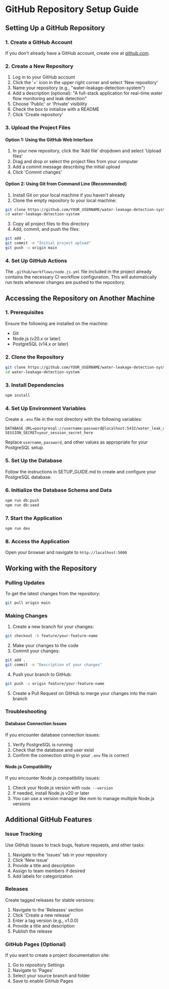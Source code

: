 # GitHub Repository Setup Guide

## Setting Up a GitHub Repository

### 1. Create a GitHub Account

If you don't already have a GitHub account, create one at [github.com](https://github.com/signup).

### 2. Create a New Repository

1. Log in to your GitHub account
2. Click the '+' icon in the upper right corner and select 'New repository'
3. Name your repository (e.g., "water-leakage-detection-system")
4. Add a description (optional): "A full-stack application for real-time water flow monitoring and leak detection"
5. Choose 'Public' or 'Private' visibility
6. Check the box to initialize with a README
7. Click 'Create repository'

### 3. Upload the Project Files

#### Option 1: Using the GitHub Web Interface

1. In your new repository, click the 'Add file' dropdown and select 'Upload files'
2. Drag and drop or select the project files from your computer
3. Add a commit message describing the initial upload
4. Click 'Commit changes'

#### Option 2: Using Git from Command Line (Recommended)

1. Install Git on your local machine if you haven't already
2. Clone the empty repository to your local machine:

```bash
git clone https://github.com/YOUR_USERNAME/water-leakage-detection-system.git
cd water-leakage-detection-system
```

3. Copy all project files to this directory
4. Add, commit, and push the files:

```bash
git add .
git commit -m "Initial project upload"
git push -u origin main
```

### 4. Set Up GitHub Actions

The `.github/workflows/node.js.yml` file included in the project already contains the necessary CI workflow configuration. This will automatically run tests whenever changes are pushed to the repository.

## Accessing the Repository on Another Machine

### 1. Prerequisites

Ensure the following are installed on the machine:

- Git
- Node.js (v20.x or later)
- PostgreSQL (v14.x or later)

### 2. Clone the Repository

```bash
git clone https://github.com/YOUR_USERNAME/water-leakage-detection-system.git
cd water-leakage-detection-system
```

### 3. Install Dependencies

```bash
npm install
```

### 4. Set Up Environment Variables

Create a `.env` file in the root directory with the following variables:

```
DATABASE_URL=postgresql://username:password@localhost:5432/water_leak_db
SESSION_SECRET=your_session_secret_here
```

Replace `username`, `password`, and other values as appropriate for your PostgreSQL setup.

### 5. Set Up the Database

Follow the instructions in SETUP_GUIDE.md to create and configure your PostgreSQL database.

### 6. Initialize the Database Schema and Data

```bash
npm run db:push
npm run db:seed
```

### 7. Start the Application

```bash
npm run dev
```

### 8. Access the Application

Open your browser and navigate to `http://localhost:5000`

## Working with the Repository

### Pulling Updates

To get the latest changes from the repository:

```bash
git pull origin main
```

### Making Changes

1. Create a new branch for your changes:

```bash
git checkout -b feature/your-feature-name
```

2. Make your changes to the code
3. Commit your changes:

```bash
git add .
git commit -m "Description of your changes"
```

4. Push your branch to GitHub:

```bash
git push -u origin feature/your-feature-name
```

5. Create a Pull Request on GitHub to merge your changes into the main branch

### Troubleshooting

#### Database Connection Issues

If you encounter database connection issues:

1. Verify PostgreSQL is running
2. Check that the database and user exist
3. Confirm the connection string in your `.env` file is correct

#### Node.js Compatibility

If you encounter Node.js compatibility issues:

1. Check your Node.js version with `node --version`
2. If needed, install Node.js v20 or later
3. You can use a version manager like nvm to manage multiple Node.js versions

## Additional GitHub Features

### Issue Tracking

Use GitHub Issues to track bugs, feature requests, and other tasks:

1. Navigate to the 'Issues' tab in your repository
2. Click 'New issue'
3. Provide a title and description
4. Assign to team members if desired
5. Add labels for categorization

### Releases

Create tagged releases for stable versions:

1. Navigate to the 'Releases' section
2. Click 'Create a new release'
3. Enter a tag version (e.g., v1.0.0)
4. Provide a title and description
5. Publish the release

### GitHub Pages (Optional)

If you want to create a project documentation site:

1. Go to repository Settings
2. Navigate to 'Pages'
3. Select your source branch and folder
4. Save to enable GitHub Pages
